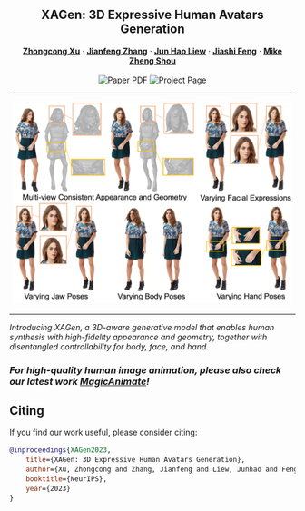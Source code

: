 <!-- # showlab.github.io/xagen -->

<p align="center">

  <h2 align="center">XAGen: 3D Expressive Human Avatars Generation</h2>
  <p align="center">
    <a href="https://scholar.google.com/citations?user=-4iADzMAAAAJ&hl=en"><strong>Zhongcong Xu</strong></a>
    ·
    <a href="http://jeff95.me/"><strong>Jianfeng Zhang</strong></a>
    ·
    <a href="https://scholar.google.com.sg/citations?user=8gm-CYYAAAAJ&hl=en"><strong>Jun Hao Liew</strong></a>
    ·
    <a href="https://sites.google.com/site/jshfeng/home"><strong>Jiashi Feng</strong></a>
    ·
    <a href="https://sites.google.com/view/showlab"><strong>Mike Zheng Shou</strong></a>
    <br>
    <br>
        <a href="https://arxiv.org/abs/2311.13574">
        <img src='https://img.shields.io/badge/arXiv-XAGen-red' alt='Paper PDF'>
        </a>
        <a href='https://showlab.github.io/xagen'>
        <img src='https://img.shields.io/badge/Project_Page-XAGen-green' alt='Project Page'>
        </a>
  </p>
  
  <table align="center">
    <td>
      <p align="center">
        <img src="assets/Teaser.png" width="500">
      </p>
    </td>
  </table>

*Introducing XAGen, a 3D-aware generative model that enables human synthesis with high-fidelity appearance and geometry, together with disentangled controllability for body, face, and hand.*

### *For high-quality human image animation, please also check our latest work <a href="https://github.com/magic-research/magic-animate">MagicAnimate</a>!*

## Citing
If you find our work useful, please consider citing:
```BibTeX
@inproceedings{XAGen2023,
    title={XAGen: 3D Expressive Human Avatars Generation},
    author={Xu, Zhongcong and Zhang, Jianfeng and Liew, Junhao and Feng, Jiashi and Shou, Mike Zheng},
    booktitle={NeurIPS},
    year={2023}
}
```

